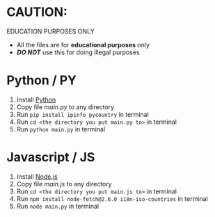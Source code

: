 # CAUTION:

EDUCATION PURPOSES ONLY
- All the files are for **educational purposes** only
- ***DO NOT*** use this for doing illegal purposes

# Python / PY

1. Install [Python](https://www.python.org/downloads/)
2. Copy file *main.py* to any directory
3. Run `pip install ipinfo pycountry` in terminal
4. Run `cd <the directory you put main.py to>` in terminal
5. Run `python main.py` in terminal

# Javascript / JS

1. Install [Node.js](https://nodejs.org/en/download/)
2. Copy file *main.js* to any directory
3. Run `cd <the directory you put main.js to>` in terminal
4. Run `npm install node-fetch@2.6.0 i18n-iso-countries` in terminal
5. Run `node main.py` in terminal 
